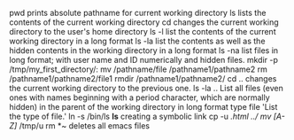 pwd prints absolute pathname for current working directory
ls lists the contents of the current working directory
cd  changes the current working directory to the user's home directory
ls -l list the contents of the current working directory in a long format
ls -la list the contents as well as the hidden contents in the working directory in a long format
ls -na list files in long format; with user name and ID numerically and hidden files.
mkdir -p /tmp/my_first_directory/:
mv /pathname/file /pathname1/pathname2
rm /pathname1/pathname2/file1
rmdir /pathname1/pathname2/
cd .. changes the current working directory to the previous one.
ls -la .. List all files (even ones with names beginning with a period character, which are normally hidden) in the parent of the working directory in long format
type file 'List the type of file.'
ln -s /bin/ls __ls__ creating a symbolic link
cp -u *.html ../
mv [A-Z]* /tmp/u
rm *~ deletes all emacs files 
